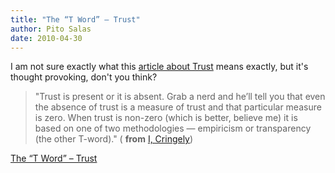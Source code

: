 ```yaml
---
title: "The “T Word” – Trust"
author: Pito Salas
date: 2010-04-30
---
```




I am not sure exactly what this [article about
Trust](<http://www.cringely.com/2010/04/the-t-word/>) means exactly, but it's
thought provoking, don't you think?

> "Trust is present or it is absent. Grab a nerd and he’ll tell you that even
> the absence of trust is a measure of trust and that particular measure is
> zero. When trust is non-zero (which is better, believe me) it is based on
> one of two methodologies — empiricism or transparency (the other T-word)." (
> **from** [I, Cringely](<http://www.cringely.com/2010/04/the-t-word/>))


[The “T Word” – Trust](None)
